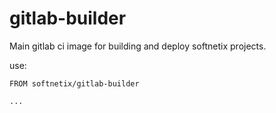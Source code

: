 # gitlab-builder

Main gitlab ci image for building and deploy softnetix projects.

use:

```
FROM softnetix/gitlab-builder

...
```